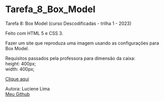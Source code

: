 # Tarefa_8_Box_Model
Tarefa 8: Box Model (curso Descodificadas - trilha 1 - 2023)

Feito com HTML 5 e CSS 3.

Fazer um site que reproduza uma imagem usando as configurações para Box Model.


Requisitos passados pela professora para dimensão da caixa:
<br>
 height: 400px; <br>
 width: 400px; <br>


<a href="https://lucienelima8.github.io/Tarefa_8_Box_Model/" target="_blank">Clique aqui</a>


Autora: Luciene Lima
<a href="https://github.com/lucienelima8" target="_blank">
<br>Meu Github</a>

